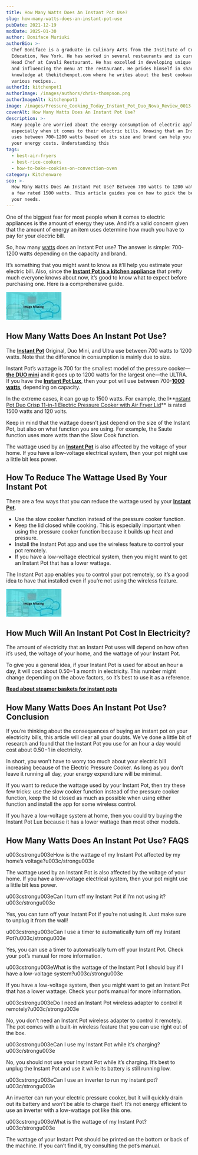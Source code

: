 ```yaml
---
title: How Many Watts Does An Instant Pot Use?
slug: how-many-watts-does-an-instant-pot-use
pubDate: 2021-12-19
modDate: 2025-01-30
author: Boniface Muriuki
authorBio: >-
  Chef Boniface is a graduate in Culinary Arts from the Institute of Culinary
  Education, New York. He has worked in several restaurants and is currently the
  Head Chef at Cavali Restaurant. He has excelled in developing unique recipes
  and influencing the menu at the restaurant. He prides himself in sharing his
  knowledge at thekitchenpot.com where he writes about the best cookware for
  various recipes..
authorId: kitchenpot1
authorImage: /images/authors/chris-thompson.png
authorImageAlt: kitchenpot1
image: /images/Pressure_Cooking_Today_Instant_Pot_Duo_Nova_Review_0013-800-1.jpg
coverAlt: How Many Watts Does An Instant Pot Use?
description: >-
  Many people are worried about the energy consumption of electric appliances,
  especially when it comes to their electric bills. Knowing that an Instant Pot
  uses between 700-1200 watts based on its size and brand can help you estimate
  your energy costs. Understanding this
tags:
  - best-air-fryers
  - best-rice-cookers
  - how-to-bake-cookies-on-convection-oven
category: Kitchenware
seo: >-
  How Many Watts Does An Instant Pot Use? Between 700 watts to 1200 watts, with
  a few rated 1500 watts. This article guides you on how to pick the best for
  your needs.
---
```


One of the biggest fear for most people when it comes to electric appliances is the amount of energy they use. And it’s a valid concern given that the amount of energy an item uses determine how much you have to pay for your electric bill.

So, how many [watts](https://en.wikipedia.org/wiki/Watt) does an Instant Pot use? The answer is simple: 700-1200 watts depending on the capacity and brand.

It’s something that you might want to know as it’ll help you estimate your electric bill. Also, since the **[Instant Pot is a kitchen appliance](https://thekitchenpot.com/blog/instant-pot-vs-ninja-foodi//)** that pretty much everyone knows about now, it’s good to know what to expect before purchasing one. Here is a comprehensive guide.

![How Many Watts Does An Instant Pot Use?](images/portablegasgrill.jpg)

## **How Many Watts Does An Instant Pot Use?**

The **[Instant Pot](https://www.amazon.com/s?k=Instant+Pot+Ultra&?tag=kitchenpot-20)** Original, Duo Mini, and Ultra use between 700 watts to 1200 watts. Note that the difference in consumption is mainly due to size.

Instant Pot’s wattage is 700 for the smallest model of the pressure cooker—**[the DUO mini](https://www.amazon.com/Instant-Pot-Duo-Mini-Programmable/dp/B06Y1YD5W7?tag=kitchenpot-20)** and it goes up to 1200 watts for the largest one—the ULTRA. If you have the **[Instant Pot Lux](https://www.amazon.com/Instant-Pot-Multi-Use-Programmable-Pressure/dp/B01MFEBQH1/?tag=kitchenpot-20)**, then your pot will use between 700-**[1000 watts](https://www.amazon.com/Instant-Pot-Ultra-Programmable-Sterilizer/dp/B06Y1MP2PY?tag=kitchenpot-20)**, depending on capacity.

In the extreme cases, it can go up to 1500 watts. For example, the I**[nstant Pot Duo Crisp 11-in-1 Electric Pressure Cooker with Air Fryer Lid](https://www.amazon.com/Instant-Pot-Multi-Use-Pressure-Cooker/dp/B08WCLJ7JG/?tag=kitchenpot-20)** is rated 1500 watts and 120 volts.

Keep in mind that the wattage doesn’t just depend on the size of the Instant Pot, but also on what function you are using. For example, the Saute function uses more watts than the Slow Cook function.

The wattage used by an **[Instant Pot](https://www.amazon.com/s?k=Instant+Pot+Original&?tag=kitchenpot-20)** is also affected by the voltage of your home. If you have a low-voltage electrical system, then your pot might use a little bit less power.

## **How To Reduce The Wattage Used By Your Instant Pot**

There are a few ways that you can reduce the wattage used by your **[Instant Pot](https://www.amazon.com/Instant-Pot-Sealing-Ring-Clear/dp/B01LFENIRQ/?tag=kitchenpot-20)**.

-   Use the slow cooker function instead of the pressure cooker function.
-   Keep the lid closed while cooking. This is especially important when using the pressure cooker function because it builds up heat and pressure.
-   Install the Instant Pot app and use the wireless feature to control your pot remotely.
-   If you have a low-voltage electrical system, then you might want to get an Instant Pot that has a lower wattage.

The Instant Pot app enables you to control your pot remotely, so it’s a good idea to have that installed even if you’re not using the wireless feature.

![](images/portablegasgrill.jpg)

## **How Much Will An Instant Pot Cost In Electricity?**

The amount of electricity that an Instant Pot uses will depend on how often it’s used, the voltage of your home, and the wattage of your Instant Pot.

To give you a general idea, if your Instant Pot is used for about an hour a day, it will cost about $0.50-$1 a month in electricity. This number might change depending on the above factors, so it’s best to use it as a reference.

**[Read about steamer baskets for instant pots](https://thekitchenpot.com/blog/best-steamer-basket-for-instant-pot//)**

## **How Many Watts Does An Instant Pot Use? Conclusion**

If you’re thinking about the consequences of buying an instant pot on your electricity bills, this article will clear all your doubts. We’ve done a little bit of research and found that the Instant Pot you use for an hour a day would cost about $0.50-$1 in electricity.

In short, you won’t have to worry too much about your electric bill increasing because of the Electric Pressure Cooker. As long as you don’t leave it running all day, your energy expenditure will be minimal.

If you want to reduce the wattage used by your Instant Pot, then try these few tricks: use the slow cooker function instead of the pressure cooker function, keep the lid closed as much as possible when using either function and install the app for some wireless control.

If you have a low-voltage system at home, then you could try buying the Instant Pot Lux because it has a lower wattage than most other models.

## **How Many Watts Does An Instant Pot Use? FAQS**

u003cstrongu003eHow is the wattage of my Instant Pot affected by my home’s voltage?u003c/strongu003e

The wattage used by an Instant Pot is also affected by the voltage of your home. If you have a low-voltage electrical system, then your pot might use a little bit less power.

u003cstrongu003eCan I turn off my Instant Pot if I’m not using it?u003c/strongu003e

Yes, you can turn off your Instant Pot if you’re not using it. Just make sure to unplug it from the wall!

u003cstrongu003eCan I use a timer to automatically turn off my Instant Pot?u003c/strongu003e

Yes, you can use a timer to automatically turn off your Instant Pot. Check your pot’s manual for more information.

u003cstrongu003eWhat is the wattage of the Instant Pot I should buy if I have a low-voltage system?u003c/strongu003e

If you have a low-voltage system, then you might want to get an Instant Pot that has a lower wattage. Check your pot’s manual for more information.

u003cstrongu003eDo I need an Instant Pot wireless adapter to control it remotely?u003c/strongu003e

No, you don’t need an Instant Pot wireless adapter to control it remotely. The pot comes with a built-in wireless feature that you can use right out of the box.

u003cstrongu003eCan I use my Instant Pot while it’s charging?u003c/strongu003e

No, you should not use your Instant Pot while it’s charging. It’s best to unplug the Instant Pot and use it while its battery is still running low.

u003cstrongu003eCan I use an inverter to run my instant pot?u003c/strongu003e

An inverter can run your electric pressure cooker, but it will quickly drain out its battery and won’t be able to charge itself. It’s not energy efficient to use an inverter with a low-wattage pot like this one.

u003cstrongu003eWhat is the wattage of my Instant Pot?u003c/strongu003e

The wattage of your Instant Pot should be printed on the bottom or back of the machine. If you can’t find it, try consulting the pot’s manual.